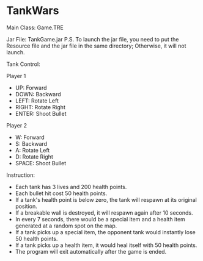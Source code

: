 # TankWars

Main Class: Game.TRE

Jar File: TankGame.jar
P.S. To launch the jar file, you need to put the Resource file and the jar file in the same directory; Otherwise, it will not launch.

Tank Control:

Player 1
- UP: Forward
- DOWN: Backward
- LEFT: Rotate Left
- RIGHT: Rotate Right
- ENTER: Shoot Bullet
    
Player 2
- W: Forward
- S: Backward
- A: Rotate Left
- D: Rotate Right
- SPACE: Shoot Bullet

Instruction:
- Each tank has 3 lives and 200 health points.
- Each bullet hit cost 50 health points.
- If a tank's health point is below zero, the tank will respawn at its original position.
- If a breakable wall is destroyed, it will respawn again after 10 seconds.
- In every 7 seconds, there would be a special item and a health item generated at a random spot on the map.
- If a tank picks up a special item, the opponent tank would instantly lose 50 health points.
- If a tank picks up a health item, it would heal itself with 50 health points.
- The program will exit automatically after the game is ended.
